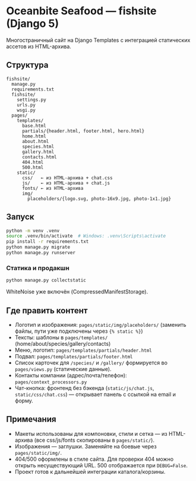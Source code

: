 # Oceanbite Seafood — fishsite (Django 5)

Многостраничный сайт на Django Templates с интеграцией статических ассетов из HTML-архива.

## Структура
```
fishsite/
  manage.py
  requirements.txt
  fishsite/
    settings.py
    urls.py
    wsgi.py
  pages/
    templates/
      base.html
      partials/{header.html, footer.html, hero.html}
      home.html
      about.html
      species.html
      gallery.html
      contacts.html
      404.html
      500.html
    static/
      css/   ← из HTML-архива + chat.css
      js/    ← из HTML-архива + chat.js
      fonts/ ← из HTML-архива
      img/
        placeholders/{logo.svg, photo-16x9.jpg, photo-1x1.jpg}
```

## Запуск
```bash
python -m venv .venv
source .venv/bin/activate  # Windows: .venv\Scripts\activate
pip install -r requirements.txt
python manage.py migrate
python manage.py runserver
```

### Статика и продакшн
```bash
python manage.py collectstatic
```
WhiteNoise уже включён (CompressedManifestStorage).

## Где править контент
- Логотип и изображения: `pages/static/img/placeholders/` (заменить файлы, пути уже подключены через `{% static %}`)
- Тексты: шаблоны в `pages/templates/` (home/about/species/gallery/contacts)
- Меню, логотип: `pages/templates/partials/header.html`
- Подвал: `pages/templates/partials/footer.html`
- Список карточек для `/species/` и `/gallery/` формируется во `pages/views.py` (статические данные).
- Контакты компании (адрес/почта/телефон): `pages/context_processors.py`
- Чат-кнопка: фронтенд без бэкенда (`static/js/chat.js`, `static/css/chat.css`) — открывает панель с ссылкой на email и форму.

## Примечания
- Макеты использованы для компоновки, стили и сетка — из HTML-архива (все css/js/fonts скопированы в `pages/static/`).
- Изображения — заглушки. Заменяйте на боевые через `pages/static/img/`.
- 404/500 оформлены в стиле сайта. Для проверки 404 можно открыть несуществующий URL. 500 отображается при `DEBUG=False`.
- Проект готов к дальнейшей интеграции каталога/корзины.
